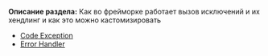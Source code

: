 **Описание раздела:** Как во фрейморке работает вызов исключений и их хендлинг и как это можно кастомизировать

* [Code Exception](code-exception.md)
* [Error Handler](error-handler.md)
